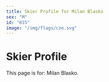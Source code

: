 ```yaml
---
title: Skier Profile for Milan Blasko
sex: "M"
id: "815"
image: "/img/flags/cze.svg" 
---
```


# Skier Profile

This page is for: Milan Blasko.
    